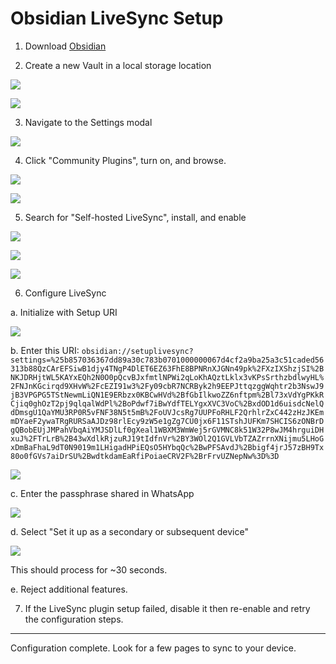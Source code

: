 # Obsidian LiveSync Setup

1. Download [Obsidian](https://obsidian.md/download)

2. Create a new Vault in a local storage location

![](./screenshots/obsidian_menu.PNG)

![](./screenshots/obsidian_vault_location.PNG)

3. Navigate to the Settings modal

![](./screenshots/obsidian_settings.PNG)

4. Click "Community Plugins", turn on, and browse.

![](./screenshots/obsidian_plugin_enable.PNG)

![](./screenshots/obsidian_plugin_browse.PNG)

5. Search for "Self-hosted LiveSync", install, and enable

![](./screenshots/obsidian_plugin_search.PNG)

![](./screenshots/obsidian_plugin_install.PNG)

![](./screenshots/obsidian_plugin_livesync_enable.PNG)

6. Configure LiveSync

  a. Initialize with Setup URI

  ![](./screenshots/livesync_setup.PNG)

  b. Enter this URI: 
  `obsidian://setuplivesync?settings=%25b857036367dd89a30c783b0701000000067d4cf2a9ba25a3c51caded56313b88QzCArEFSiwB1djy4TNgP4DlET6EZ63FhE8BPNRnXJGNn49pk%2FXzIXShzjSI%2BNKJDRHjtWL5KAYxEQh2N0O0pQcvBJxfmtlNPWi2qLoKhAQztLklx3vKPsSrthzbdlwyHL%2FNJnKGcirqd9XHvW%2FcEZI91w3%2Fy09cbR7NCRByk2h9EEPJttqzggWqhtr2b3NswJ9jB3VPGPG5TStNewmLiQN1E9ERbzx0KBCwHVd%2BfGbIlkwoZZ6nftpm%2Bl73xVdYgPKkRCjiq0ghOzT2pj9qlqalWdPl%2BoPdwf7iBwYdfTELYgxXVC3VoC%2BxdOD1d6uisdcNelQdDmsgU1QaYMU3RP0R5vFNF38N5t5mB%2FoUVJcsRg7UUPFoRHLF2QrhlrZxC442zHzJKEmmDYaeF2ywaTRgRURSaAJDz98rlEcy9zW5e1gZg7CU0jx6F11STshJUFKm7SHCIS6zONBrDgQBobEUjJMPahVbqAiYMJSDlLf0gXeal1WBXM3WmWej5rGVMNC8k51W32P8wJM4hrguiDHxuJ%2FTrLrB%2B43wXdlkRjzuRJ19tIdfnVr%2BY3WOl2Q1GVLVbTZAZrrnXNijmu5LHoGxDmBaFhaL9dT0N9019m1LHigadHPiEQsO5HYbqQc%2BwPFSAvdJ%2Bbigf4jrJ57zBH9Tx80o0fGVs7aiDrSU%2BwdtkdamEaRfiPoiaeCRV2F%2BrFrvUZNepNw%3D%3D`

  ![](./screenshots/livesync_uri.PNG)

  c. Enter the passphrase shared in WhatsApp

  ![](./screenshots/livesync_passphrase.PNG)

  d. Select "Set it up as a secondary or subsequent device"

  ![](./screenshots/livesync_setup_secondary_device.PNG)
  
  This should process for ~30 seconds.

  e. Reject additional features.

7. If the LiveSync plugin setup failed, disable it then re-enable and retry the configuration steps. 

---

Configuration complete.  Look for a few pages to sync to your device.



  
